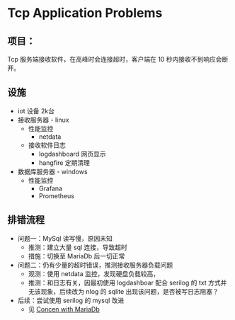 # Tcp Application Problems

## 项目：
Tcp 服务端接收软件，在高峰时会连接超时，客户端在 10 秒内接收不到响应会断开。

## 设施
- iot 设备 2k台
- 接收服务器 - linux
    - 性能监控
        - netdata
    - 接收软件日志
        - logdashboard 网页显示
        - hangfire 定期清理
- 数据库服务器 - windows
    - 性能监控
        - Grafana
        - Prometheus

## 排错流程
- 问题一：MySql 读写慢，原因未知
    - 推测：建立大量 sql 连接，导致超时
    - 措施：切换至 MariaDb 后一切正常
- 问题二：仍有少量的超时错误，推测接收服务器负载问题
    - 观测：使用 netdata 监控，发现硬盘负载较高，
    - 推测：和日志有关，因最初使用 logdashboar 配合 serilog 的 txt 方式并无该现象，后续改为 nlog 的 sqlite 出现该问题，是否被写日志阻塞？
- 后续：尝试使用 serilog 的 mysql 改进
    - 见 [Concen with MariaDb](../2022-12-14_Concen_with_MariaDb/mariadb.md)
